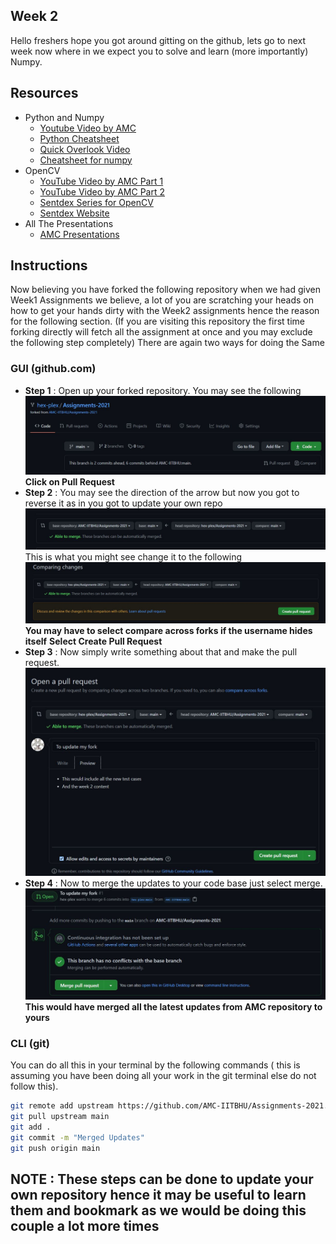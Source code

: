 ## Week 2
Hello freshers hope you got around gitting on the github, lets go to next week now where in we expect you to solve and learn (more importantly) Numpy.
## Resources
- Python and Numpy
  - [Youtube Video by AMC](https://www.youtube.com/watch?v=VD2TLfD5o00)
  - [Python Cheatsheet](https://docs.python.org/3/library/functions.html)
  - [Quick Overlook Video](https://www.youtube.com/watch?v=xECXZ3tyONo)
  - [Cheatsheet for numpy](https://towardsdatascience.com/numpy-cheat-sheet-4e3858d0ff0e)
- OpenCV
  - [YouTube Video by AMC Part 1](https://www.youtube.com/watch?v=c-F9QQwXwKI)
  - [YouTube Video by AMC Part 2](https://www.youtube.com/watch?v=Yxui7DvAl68)
  - [Sentdex Series for OpenCV](https://www.youtube.com/watch?v=Z78zbnLlPUA)
  - [Sentdex Website](https://pythonprogramming.net/loading-images-python-opencv-tutorial/)
- All The Presentations
  - [AMC Presentations](https://drive.google.com/drive/folders/12ppUwuNf-yX434SFVJXqXnPg0Y60UUjW)
  
## Instructions
Now believing you have forked the following repository when we had given Week1 Assignments we believe, a lot of you are scratching your heads on how to get your hands dirty with the Week2 assignments hence the reason for the following section.
(If you are visiting this repository the first time forking directly will fetch all the assignment at once and you may exclude the following step completely)
There are again two ways for doing the Same
### GUI (github.com)
 - **Step 1** : Open up your forked repository. You may see the following
                ![Your Fork](images/fork.jpg)
                **Click on Pull Request**
 - **Step 2** : You may see the direction of the arrow but now you got to reverse it as in you got to update your own repo
                ![given](images/direction.JPG)
                This is what you might see change it to the following
                ![needed](images/actual_direction.JPG)
                **You may have to select compare across forks if the username hides itself**
                **Select Create Pull Request**
 - **Step 3** : Now simply write something about that and make the pull request.
                ![Make PR](images/pull_self.JPG)
 - **Step 4** : Now to merge the updates to your code base just select merge.
                ![Merge](images/merge.JPG)
                **This would have merged all the latest updates from AMC repository to yours**
### CLI (git)
You can do all this in your terminal by the following commands ( this is assuming you have been doing all your work in the git terminal else do not follow this).
```bash
git remote add upstream https://github.com/AMC-IITBHU/Assignments-2021.git
git pull upstream main
git add .
git commit -m "Merged Updates"
git push origin main
```

## NOTE : These steps can be done to update your own repository hence it may be useful to learn them and bookmark as we would be doing this couple a lot more times
